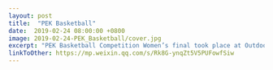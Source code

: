 ```yaml
---
layout: post
title:  "PEK Basketball"
date:  2019-02-24 08:00:00 +0800
image: 2019-02-24-PEK_Basketball/cover.jpg
excerpt: "PEK Basketball Competition Women’s final took place at Outdoor Basketball Court on Feb 24th. With encouragement from our cheering team, JCAC Women’s basketball team was fully confident and prepared to battle against Hall 7."
linkToOther: https://mp.weixin.qq.com/s/Rk8G-ynqZt5V5PUFowfSiw
---
```


